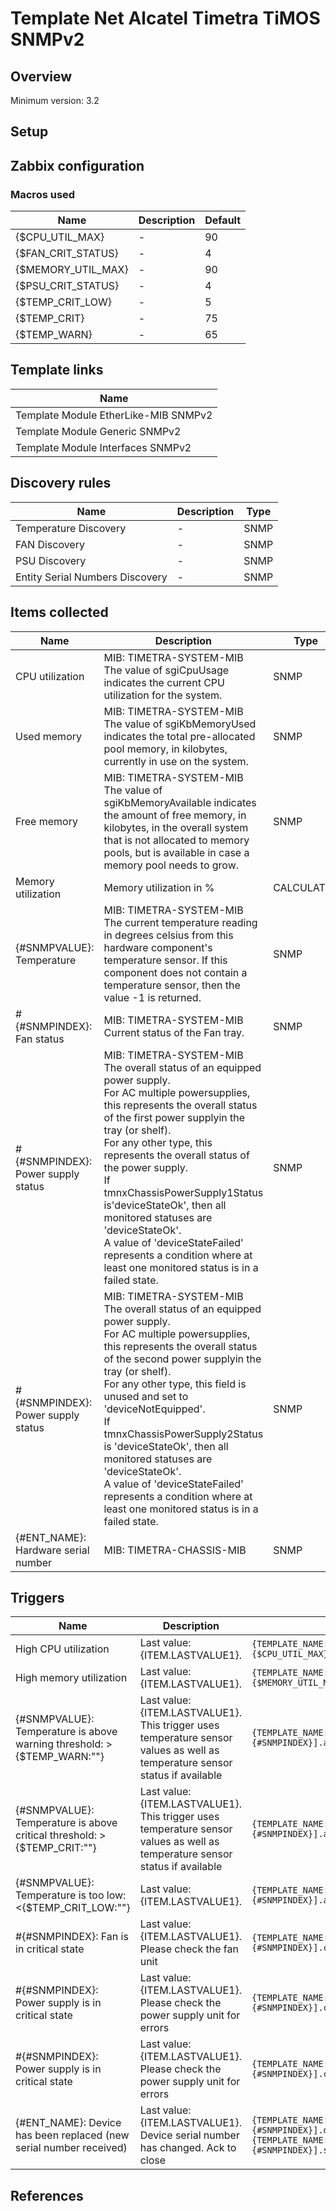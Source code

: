 
# Template Net Alcatel Timetra TiMOS SNMPv2

## Overview

Minimum version: 3.2  

## Setup


## Zabbix configuration


### Macros used

|Name|Description|Default|
|----|-----------|-------|
|{$CPU_UTIL_MAX}|-|90|
|{$FAN_CRIT_STATUS}|-|4|
|{$MEMORY_UTIL_MAX}|-|90|
|{$PSU_CRIT_STATUS}|-|4|
|{$TEMP_CRIT_LOW}|-|5|
|{$TEMP_CRIT}|-|75|
|{$TEMP_WARN}|-|65|

## Template links

|Name|
|----|
|Template Module EtherLike-MIB SNMPv2|
|Template Module Generic SNMPv2|
|Template Module Interfaces SNMPv2|

## Discovery rules

|Name|Description|Type|
|----|-----------|----|
|Temperature Discovery|-|SNMP|
|FAN Discovery|-|SNMP|
|PSU Discovery|-|SNMP|
|Entity Serial Numbers Discovery|-|SNMP|

## Items collected

|Name|Description|Type|
|----|-----------|----|
|CPU utilization|MIB: TIMETRA-SYSTEM-MIB</br>The value of sgiCpuUsage indicates the current CPU utilization for the system.|SNMP|
|Used memory|MIB: TIMETRA-SYSTEM-MIB</br>The value of sgiKbMemoryUsed indicates the total pre-allocated pool memory, in kilobytes, currently in use on the system.|SNMP|
|Free memory|MIB: TIMETRA-SYSTEM-MIB</br>The value of sgiKbMemoryAvailable indicates the amount of free memory, in kilobytes, in the overall system that is not allocated to memory pools, but is available in case a memory pool needs to grow.|SNMP|
|Memory utilization|Memory utilization in %|CALCULATED|
|{#SNMPVALUE}: Temperature|MIB: TIMETRA-SYSTEM-MIB</br>The current temperature reading in degrees celsius from this hardware component's temperature sensor.  If this component does not contain a temperature sensor, then the value -1 is returned.|SNMP|
|#{#SNMPINDEX}: Fan status|MIB: TIMETRA-SYSTEM-MIB</br>Current status of the Fan tray.|SNMP|
|#{#SNMPINDEX}: Power supply status|MIB: TIMETRA-SYSTEM-MIB</br>The overall status of an equipped power supply. </br>For AC multiple powersupplies, this represents the overall status of the first power supplyin the tray (or shelf).</br>For any other type, this represents the overall status of the power supply.</br>If tmnxChassisPowerSupply1Status is'deviceStateOk', then all monitored statuses are 'deviceStateOk'.</br>A value of 'deviceStateFailed' represents a condition where at least one monitored status is in a failed state.</br>|SNMP|
|#{#SNMPINDEX}: Power supply status|MIB: TIMETRA-SYSTEM-MIB</br>The overall status of an equipped power supply.</br>For AC multiple powersupplies, this represents the overall status of the second power supplyin the tray (or shelf).</br>For any other type, this field is unused and set to 'deviceNotEquipped'.</br>If tmnxChassisPowerSupply2Status is 'deviceStateOk', then all monitored statuses are 'deviceStateOk'.</br>A value of 'deviceStateFailed' represents a condition where at least one monitored status is in a failed state.</br>|SNMP|
|{#ENT_NAME}: Hardware serial number|MIB: TIMETRA-CHASSIS-MIB</br>|SNMP|


## Triggers

|Name|Description|Expression|
|----|-----------|----|
|High CPU utilization|Last value: {ITEM.LASTVALUE1}.|`{TEMPLATE_NAME:system.cpu.util[sgiCpuUsage.0].avg(5m)}>{$CPU_UTIL_MAX}`|
|High memory utilization|Last value: {ITEM.LASTVALUE1}.|`{TEMPLATE_NAME:vm.memory.pused[vm.memory.pused.0].avg(5m)}>{$MEMORY_UTIL_MAX}`|
|{#SNMPVALUE}: Temperature is above warning threshold: >{$TEMP_WARN:""}|Last value: {ITEM.LASTVALUE1}.</br>This trigger uses temperature sensor values as well as temperature sensor status if available|`{TEMPLATE_NAME:sensor.temp.value[tmnxHwTemperature.{#SNMPINDEX}].avg(5m)}>{$TEMP_WARN:""}`|
|{#SNMPVALUE}: Temperature is above critical threshold: >{$TEMP_CRIT:""}|Last value: {ITEM.LASTVALUE1}.</br>This trigger uses temperature sensor values as well as temperature sensor status if available|`{TEMPLATE_NAME:sensor.temp.value[tmnxHwTemperature.{#SNMPINDEX}].avg(5m)}>{$TEMP_CRIT:""}`|
|{#SNMPVALUE}: Temperature is too low: <{$TEMP_CRIT_LOW:""}|Last value: {ITEM.LASTVALUE1}.|`{TEMPLATE_NAME:sensor.temp.value[tmnxHwTemperature.{#SNMPINDEX}].avg(5m)}<{$TEMP_CRIT_LOW:""}`|
|#{#SNMPINDEX}: Fan is in critical state|Last value: {ITEM.LASTVALUE1}.</br>Please check the fan unit|`{TEMPLATE_NAME:sensor.fan.status[tmnxChassisFanOperStatus.{#SNMPINDEX}].count(#1,{$FAN_CRIT_STATUS},eq)}=1`|
|#{#SNMPINDEX}: Power supply is in critical state|Last value: {ITEM.LASTVALUE1}.</br>Please check the power supply unit for errors|`{TEMPLATE_NAME:sensor.psu.status[tmnxChassisPowerSupply1Status.{#SNMPINDEX}].count(#1,{$PSU_CRIT_STATUS},eq)}=1`|
|#{#SNMPINDEX}: Power supply is in critical state|Last value: {ITEM.LASTVALUE1}.</br>Please check the power supply unit for errors|`{TEMPLATE_NAME:sensor.psu.status[tmnxChassisPowerSupply2Status.{#SNMPINDEX}].count(#1,{$PSU_CRIT_STATUS},eq)}=1`|
|{#ENT_NAME}: Device has been replaced (new serial number received)|Last value: {ITEM.LASTVALUE1}.</br>Device serial number has changed. Ack to close|`{TEMPLATE_NAME:system.hw.serialnumber[tmnxHwSerialNumber.{#SNMPINDEX}].diff()}=1 and {TEMPLATE_NAME:system.hw.serialnumber[tmnxHwSerialNumber.{#SNMPINDEX}].strlen()}>0`|

## References


